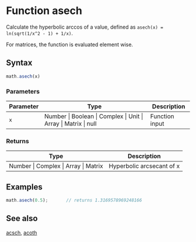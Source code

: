 # Function asech

Calculate the hyperbolic arccos of a value,
defined as `asech(x) = ln(sqrt(1/x^2 - 1) + 1/x)`.

For matrices, the function is evaluated element wise.


## Syntax

```js
math.asech(x)
```

### Parameters

Parameter | Type | Description
--------- | ---- | -----------
`x` | Number &#124; Boolean &#124; Complex &#124; Unit &#124; Array &#124; Matrix &#124; null | Function input

### Returns

Type | Description
---- | -----------
Number &#124; Complex &#124; Array &#124; Matrix | Hyperbolic arcsecant of x


## Examples

```js
math.asech(0.5);       // returns 1.3169578969248166
```


## See also

[acsch](acsch.md),
[acoth](acoth.md)


<!-- Note: This file is automatically generated from source code comments. Changes made in this file will be overridden. -->
